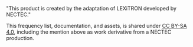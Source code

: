 "This product is created by the adaptation of LEXiTRON developed by NECTEC."

This frequency list, documentation, and assets, is shared under [CC BY-SA 4.0](https://creativecommons.org/licenses/by-sa/4.0/deed.en), including the mention above as work derivative from a NECTEC production.

